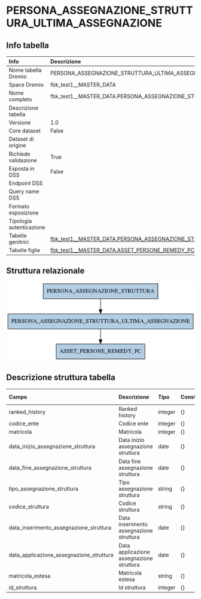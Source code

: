 # PERSONA_ASSEGNAZIONE_STRUTTURA_ULTIMA_ASSEGNAZIONE

## Info tabella

| Info                     | Descrizione                                                                                                                               |
|:-------------------------|:------------------------------------------------------------------------------------------------------------------------------------------|
| Nome tabella Dremio      | PERSONA_ASSEGNAZIONE_STRUTTURA_ULTIMA_ASSEGNAZIONE                                                                                        |
| Space Dremio             | fbk_test1__MASTER_DATA                                                                                                                    |
| Nome completo            | fbk_test1__MASTER_DATA.PERSONA_ASSEGNAZIONE_STRUTTURA_ULTIMA_ASSEGNAZIONE                                                                 |
| Descrizione tabella      |                                                                                                                                           |
| Versione                 | 1.0                                                                                                                                       |
| Core dataset             | False                                                                                                                                     |
| Dataset di origine       |                                                                                                                                           |
| Richiede validazione     | True                                                                                                                                      |
| Esposta in DSS           | False                                                                                                                                     |
| Endpoint DSS             |                                                                                                                                           |
| Query name DSS           |                                                                                                                                           |
| Formato esposizione      |                                                                                                                                           |
| Tipologia autenticazione |                                                                                                                                           |
| Tabelle genitrici        | [fbk_test1__MASTER_DATA.PERSONA_ASSEGNAZIONE_STRUTTURA](/Documentation/fbk_test1__MASTER_DATA/PERSONA_ASSEGNAZIONE_STRUTTURA/markdown.md) |
| Tabelle figlie           | [fbk_test1__MASTER_DATA.ASSET_PERSONE_REMEDY_PC](/Documentation/fbk_test1__MASTER_DATA/ASSET_PERSONE_REMEDY_PC/markdown.md)               |

## Struttura relazionale

![PERSONA_ASSEGNAZIONE_STRUTTURA_ULTIMA_ASSEGNAZIONE](./graph_png.png)

## Descrizione struttura tabella

| Campo                                    | Descrizione                              | Tipo    | Constraints   | Linked data   | errors   |
|:-----------------------------------------|:-----------------------------------------|:--------|:--------------|:--------------|:---------|
| ranked_history                           | Ranked history                           | integer | {}            |               | {}       |
| codice_ente                              | Codice ente                              | integer | {}            |               | {}       |
| matricola                                | Matricola                                | integer | {}            |               | {}       |
| data_inizio_assegnazione_struttura       | Data inizio assegnazione struttura       | date    | {}            |               | {}       |
| data_fine_assegnazione_struttura         | Data fine assegnazione struttura         | date    | {}            |               | {}       |
| tipo_assegnazione_struttura              | Tipo assegnazione struttura              | string  | {}            |               | {}       |
| codice_struttura                         | Codice struttura                         | string  | {}            |               | {}       |
| data_inserimento_assegnazione_struttura  | Data inserimento assegnazione struttura  | date    | {}            |               | {}       |
| data_applicazione_assegnazione_struttura | Data applicazione assegnazione struttura | date    | {}            |               | {}       |
| matricola_estesa                         | Matricola estesa                         | string  | {}            |               | {}       |
| id_struttura                             | Id struttura                             | integer | {}            |               | {}       |
